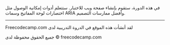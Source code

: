 في هذه الدورة، ستقوم بإنشاء صفحة ويب للاختبار. ستتعلم أدوات إمكانية الوصول مثل اختصارات لوحة المفاتيح وسمات ARIA وأفضل ممارسات التصميم.

----------------------------------------------------
Freecodecamp.com لقد أنشأت هذه الموقع في الدروة التدريبية لدى 

جميع الحقوق محفوظة لدى 
© freecodecamp.com